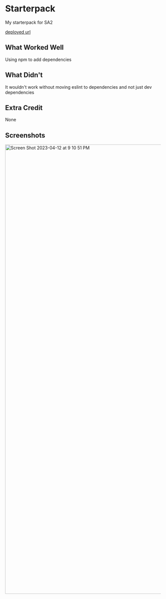 # Starterpack

My starterpack for SA2

[deployed url](http://url-if-deployed-here)

## What Worked Well
Using npm to add dependencies

## What Didn't
It wouldn't work without moving eslint to dependencies and not just dev dependencies

## Extra Credit
None

## Screenshots

<img width="1451" alt="Screen Shot 2023-04-12 at 9 10 51 PM" src="https://user-images.githubusercontent.com/64368452/231620910-47bb6b53-cc32-4a44-b3a2-289bf6357641.png">
